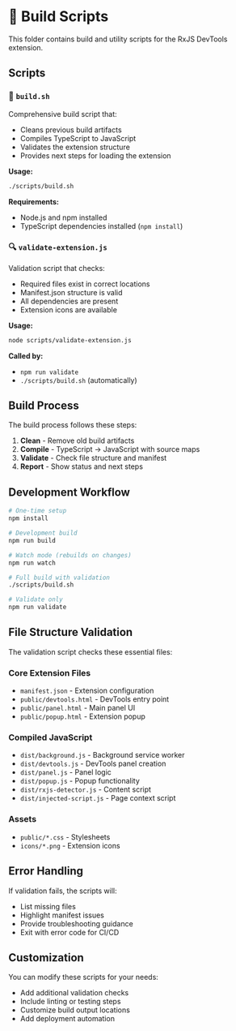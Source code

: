 # 🔧 Build Scripts

This folder contains build and utility scripts for the RxJS DevTools extension.

## Scripts

### 🚀 `build.sh`
Comprehensive build script that:
- Cleans previous build artifacts
- Compiles TypeScript to JavaScript
- Validates the extension structure
- Provides next steps for loading the extension

**Usage:**
```bash
./scripts/build.sh
```

**Requirements:**
- Node.js and npm installed
- TypeScript dependencies installed (`npm install`)

### 🔍 `validate-extension.js`
Validation script that checks:
- Required files exist in correct locations
- Manifest.json structure is valid
- All dependencies are present
- Extension icons are available

**Usage:**
```bash
node scripts/validate-extension.js
```

**Called by:**
- `npm run validate`
- `./scripts/build.sh` (automatically)

## Build Process

The build process follows these steps:

1. **Clean** - Remove old build artifacts
2. **Compile** - TypeScript → JavaScript with source maps
3. **Validate** - Check file structure and manifest
4. **Report** - Show status and next steps

## Development Workflow

```bash
# One-time setup
npm install

# Development build
npm run build

# Watch mode (rebuilds on changes)
npm run watch

# Full build with validation
./scripts/build.sh

# Validate only
npm run validate
```

## File Structure Validation

The validation script checks these essential files:

### Core Extension Files
- `manifest.json` - Extension configuration
- `public/devtools.html` - DevTools entry point
- `public/panel.html` - Main panel UI
- `public/popup.html` - Extension popup

### Compiled JavaScript
- `dist/background.js` - Background service worker
- `dist/devtools.js` - DevTools panel creation
- `dist/panel.js` - Panel logic
- `dist/popup.js` - Popup functionality
- `dist/rxjs-detector.js` - Content script
- `dist/injected-script.js` - Page context script

### Assets
- `public/*.css` - Stylesheets
- `icons/*.png` - Extension icons

## Error Handling

If validation fails, the scripts will:
- List missing files
- Highlight manifest issues
- Provide troubleshooting guidance
- Exit with error code for CI/CD

## Customization

You can modify these scripts for your needs:
- Add additional validation checks
- Include linting or testing steps
- Customize build output locations
- Add deployment automation

